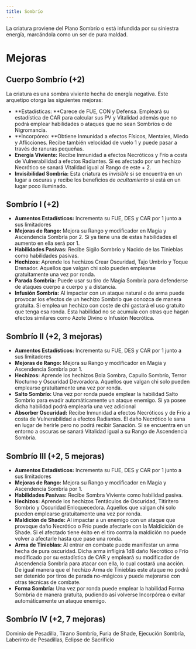 ```yaml
---
title: Sombrío
---
```


La criatura proviene del Plano Sombrío o está infundida por su siniestra energía, marcándola como un ser de pura maldad. 

# Mejoras

## Cuerpo Sombrío (+2)

La criatura es una sombra viviente hecha de energía negativa. Este arquetipo otorga las siguientes mejoras:

- **Estadísticas: **Carece de FUE, CON y Defensa. Empleará su estadística de CAR para calcular sus PV y Vitalidad además que no podrá emplear habilidades o ataques que no sean Sombríos o de Nigromancia.
- **Incorpóreo: **Obtiene Inmunidad a efectos Físicos, Mentales, Miedo y Aflicciones. Recibe también velocidad de vuelo 1 y puede pasar a través de ranuras pequeñas. 
- **Energía Viviente:** Recibe Inmunidad a efectos Necróticos y Frío a costa de Vulnerabilidad a efectos Radiantes. Si es afectado por un hechizo Necrótico se sanará Vitalidad igual al Rango de este + 2.
- **Invisibilidad Sombría:** Esta criatura es *invisible* si se encuentra en un lugar a oscuras y recibe los beneficios de *ocultamiento* si está en un lugar poco iluminado.

## Sombrío I (+2)

- **Aumentos Estadísticos:** Incrementa su FUE, DES y CAR por 1 junto a sus limitadores
- **Mejoras de Rango:** Mejora su Rango y modificador en Magia y Ascendencia Sombría por 2. Si ya tiene una de estas habilidades el aumento en ella será por 1. 
- **Habilidades Pasivas:** Recibe Sigilo Sombrío y Nacido de las Tinieblas como habilidades pasivas.
- **Hechizos:** Aprende los hechizos Crear Oscuridad, Tajo Umbrío y Toque Drenador. Aquellos que valgan chi solo pueden emplearse gratuitamente una vez por ronda.
- **Parada Sombría:** Puede usar su tiro de Magia Sombría para defenderse de ataques cuerpo a cuerpo y a distancia.
- **Infusión Sombría:** Al impactar con un ataque natural o de arma puede provocar los efectos de un hechizo Sombrío que conozca de manera gratuita. Si emplea un hechizo con coste de chi gastará el uso gratuito que tenga esa ronda. Esta habilidad no se acumula con otras que hagan efectos similares como Azote Divino o Infusión Necrótica.

## Sombrío II (+2, 3 mejoras)

- **Aumentos Estadísticos:** Incrementa su FUE, DES y CAR por 1 junto a sus limitadores
- **Mejoras de Rango:** Mejora su Rango y modificador en Magia y Ascendencia Sombría por 1.
- **Hechizos:** Aprende los hechizos Bola Sombra, Capullo Sombrío, Terror Nocturno y Oscuridad Devoradora. Aquellos que valgan chi solo pueden emplearse gratuitamente una vez por ronda.
- **Salto Sombrío:** Una vez por ronda puede emplear la habilidad Salto Sombrío para evadir automáticamente un ataque enemigo. Si ya posee dicha habilidad podrá emplearla una vez adicional
- **Absorber Oscuridad:** Recibe Inmunidad a efectos Necróticos y de Frío a costa de Vulnerabilidad a efectos Radiantes. El daño Necrótico le sana en lugar de herirle pero no podrá recibir Sanación. Si se encuentra en un entorno a oscuras se sanará Vitalidad igual a su Rango de Ascendencia Sombría.

## Sombrío III (+2, 5 mejoras)

- **Aumentos Estadísticos:** Incrementa su FUE, DES y CAR por 1 junto a sus limitadores
- **Mejoras de Rango:** Mejora su Rango y modificador en Magia y Ascendencia Sombría por 1.
- **Habilidades Pasivas:** Recibe Sombra Viviente como habilidad pasiva.
- **Hechizos:** Aprende los hechizos Tentáculos de Oscuridad, Titiritero Sombrío y Oscuridad Enloquecedora. Aquellos que valgan chi solo pueden emplearse gratuitamente una vez por ronda.
- **Maldición de Shade:** Al impactar a un enemigo con un ataque que provoque daño Necrótico o Frío puede afectarle con la Maldicición de Shade. Si el afectado tiene éxito en el tiro contra la maldición no puede volver a afectarle hasta que pase una ronda.
- **Arma de Tinieblas:** Al entrar en combate puede manifestar un arma hecha de pura oscuridad. Dicha arma infligirá 1d8 daño Necrótico o Frío modificado por su estadística de CAR y empleará su modificador de Ascendencia Sombría para atacar con ella, lo cual costará una acción. De igual manera que el hechizo Arma de Tinieblas este ataque no podrá ser detenido por tiros de parada no-mágicos y puede mejorarse con otras técnicas de combate.
- **Forma Sombría:** Una vez por ronda puede emplear la habilidad Forma Sombría de manera gratuita, pudiendo así volverse Incorpórea o evitar automáticamente un ataque enemigo.

## Sombrío IV (+2, 7 mejoras)

Dominio de Pesadilla, Tirano Sombrío, Furia de Shade, Ejecución Sombría, Laberinto de Pesadillas, Eclipse de Sacrificio
